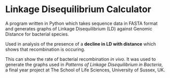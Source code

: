 # Linkage Disequilibrium Calculator #

A program written in Python which takes sequence data in FASTA format and generates graphs of Linkage Disequilibrium (LD) against Genomic Distance for bacterial species.

Used in analysis of the presence of a **decline in LD with distance** which shows that recombination is occuring.

This can show the rate of bacterial recombination _in vivo_. It was used to generate the graphs used in _Patterns of Linkage Disequilibrium in Bacteria_, a final year project at The School of Life Sciences, University of Sussex, UK.